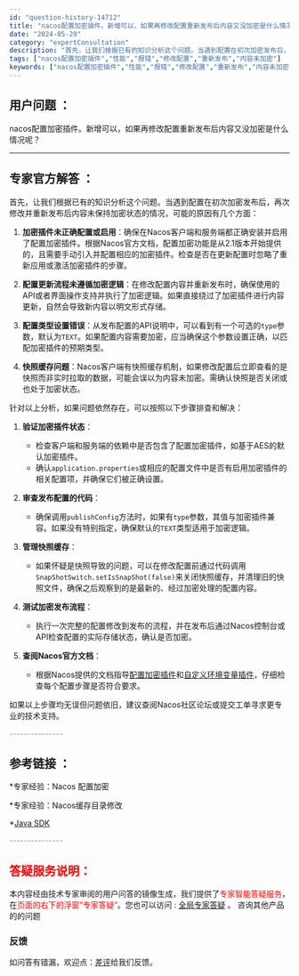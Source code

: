 ```yaml
---
id: "question-history-14712"
title: "nacos配置加密插件。新增可以，如果再修改配置重新发布后内容又没加密是什么情况呢？"
date: "2024-05-29"
category: "expertConsultation"
description: "首先，让我们根据已有的知识分析这个问题。当遇到配置在初次加密发布后，再次修改并重新发布后内容未保持加密状态的情况，可能的原因有几个方面：1. **加密插件未正确配置或启用**：确保在Nacos客户端和服务端都正确安装并启用了配置加密插件。根据Nacos官方文档，配置加密功能是从2.1版本开始提供的，"
tags: ["nacos配置加密插件","性能","报错","修改配置","重新发布","内容未加密"]
keywords: ["nacos配置加密插件","性能","报错","修改配置","重新发布","内容未加密"]
---
```


## 用户问题 ： 
 nacos配置加密插件。新增可以，如果再修改配置重新发布后内容又没加密是什么情况呢？  

---------------
## 专家官方解答 ：

首先，让我们根据已有的知识分析这个问题。当遇到配置在初次加密发布后，再次修改并重新发布后内容未保持加密状态的情况，可能的原因有几个方面：

1. **加密插件未正确配置或启用**：确保在Nacos客户端和服务端都正确安装并启用了配置加密插件。根据Nacos官方文档，配置加密功能是从2.1版本开始提供的，且需要手动引入并配置相应的加密插件。检查是否在更新配置时忽略了重新应用或激活加密插件的步骤。

2. **配置更新流程未遵循加密逻辑**：在修改配置内容并重新发布时，确保使用的API或者界面操作支持并执行了加密逻辑。如果直接绕过了加密插件进行内容更新，自然会导致新内容以明文形式存储。

3. **配置类型设置错误**：从发布配置的API说明中，可以看到有一个可选的`type`参数，默认为`TEXT`。如果配置内容需要加密，应当确保这个参数设置正确，以匹配加密插件的预期类型。

4. **快照缓存问题**：Nacos客户端有快照缓存机制，如果修改配置后立即查看的是快照而非实时拉取的数据，可能会误以为内容未加密。需确认快照是否关闭或也处于加密状态。

针对以上分析，如果问题依然存在，可以按照以下步骤排查和解决：

1. **验证加密插件状态**：
   - 检查客户端和服务端的依赖中是否包含了配置加密插件，如基于AES的默认加密插件。
   - 确认`application.properties`或相应的配置文件中是否有启用加密插件的相关配置项，并确保它们被正确设置。

2. **审查发布配置的代码**：
   - 确保调用`publishConfig`方法时，如果有`type`参数，其值与加密插件兼容。如果没有特别指定，确保默认的`TEXT`类型适用于加密逻辑。

3. **管理快照缓存**：
   - 如果怀疑是快照导致的问题，可以在修改配置前通过代码调用`SnapShotSwitch.setIsSnapShot(false)`来关闭快照缓存，并清理旧的快照文件，确保之后观察到的是最新的、经过加密处理的配置内容。

4. **测试加密发布流程**：
   - 执行一次完整的配置修改到发布的流程，并在发布后通过Nacos控制台或API检查配置的实际存储状态，确认是否加密。

5. **查阅Nacos官方文档**：
   - 根据Nacos提供的文档指导[配置加密插件](https://nacos.io/docs/latest/plugin/config-encryption-plugin/)和[自定义环境变量插件](https://nacos.io/docs/latest/plugin/custom-environment-plugin/)，仔细检查每个配置步骤是否符合要求。

如果以上步骤均无误但问题依旧，建议查阅Nacos社区论坛或提交工单寻求更专业的技术支持。


<font color="#949494">---------------</font> 


## 参考链接 ：

*专家经验：Nacos 配置加密 
 
 *专家经验：Nacos缓存目录修改 
 
 *[Java SDK](https://nacos.io/docs/latest/guide/user/sdk)


 <font color="#949494">---------------</font> 
 


## <font color="#FF0000">答疑服务说明：</font> 

本内容经由技术专家审阅的用户问答的镜像生成，我们提供了<font color="#FF0000">专家智能答疑服务</font>，在<font color="#FF0000">页面的右下的浮窗”专家答疑“</font>。您也可以访问 : [全局专家答疑](https://answer.opensource.alibaba.com/docs/intro) 。 咨询其他产品的的问题

### 反馈
如问答有错漏，欢迎点：[差评](https://ai.nacos.io/user/feedbackByEnhancerGradePOJOID?enhancerGradePOJOId=14733)给我们反馈。

